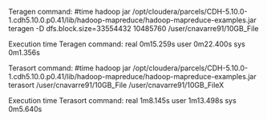 Teragen command:
  #time hadoop jar /opt/cloudera/parcels/CDH-5.10.0-1.cdh5.10.0.p0.41/lib/hadoop-mapreduce/hadoop-mapreduce-examples.jar teragen -D dfs.block.size=33554432 10485760 /user/cnavarre91/10GB_File

Execution time Teragen command:
real    0m15.259s
user    0m22.400s
sys     0m1.356s


Terasort command:
 #time hadoop jar /opt/cloudera/parcels/CDH-5.10.0-1.cdh5.10.0.p0.41/lib/hadoop-mapreduce/hadoop-mapreduce-examples.jar terasort /user/cnavarre91/10GB_File /user/cnavarre91/10GB_FileX

Execution time Terasort command:
real    1m8.145s
user    1m13.498s
sys     0m5.640s


